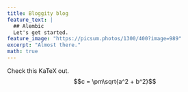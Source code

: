 ```yaml
---
title: Bloggity blog
feature_text: |
  ## Alembic
  Let's get started.
feature_image: "https://picsum.photos/1300/400?image=989"
excerpt: "Almost there."
math: true
---
```


Check this KaTeX out. $$c = \pm\sqrt{a^2 + b^2}$$
